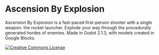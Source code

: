 Ascension By Explosion
======================
Ascension By Explosion is a fast-paced first-person shooter with a single weapon\: the rocket launcher. Explode your way through the procedurally generated hordes of enemies. Made in Godot 2.1.3, with models created in Google Blocks.

<a rel="license" href="http://creativecommons.org/licenses/by-sa/4.0/"><img alt="Creative Commons License" style="border-width:0" src="https://i.creativecommons.org/l/by-sa/4.0/88x31.png" /></a>

